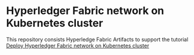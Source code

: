 # Hyperledger Fabric network on Kubernetes cluster

This repository consists Hyperledge Fabric Artifacts to support the tutorial 
[Deploy Hyperledger Fabric network on Kubernetes cluster](https://www.google.com "Medium")
